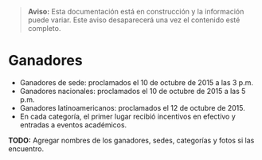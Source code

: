 > **Aviso:** Esta documentación está en construcción y la información puede variar. Este aviso desaparecerá una vez el contenido esté completo.

# Ganadores

- Ganadores de sede: proclamados el 10 de octubre de 2015 a las 3 p.m.
- Ganadores nacionales: proclamados el 10 de octubre de 2015 a las 5 p.m.
- Ganadores latinoamericanos: proclamados el 12 de octubre de 2015.
- En cada categoría, el primer lugar recibió incentivos en efectivo y entradas a eventos académicos.

**TODO:** Agregar nombres de los ganadores, sedes, categorías y fotos si las encuentro.
